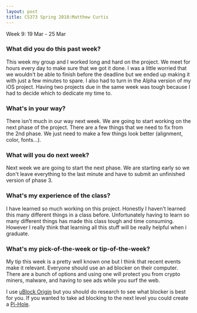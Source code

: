 ```yaml
---
layout: post
title: CS373 Spring 2018:Matthew Curtis
---
```

Week 9: 19 Mar - 25 Mar

### What did you do this past week?

This week my group and I worked long and hard on the project. We meet for hours every day to make sure that we got it done. I was a little worried that we wouldn't be able to finish before the deadline but we ended up making it with just a few minutes to spare. I also had to turn in the Alpha version of my iOS project. Having two projects due in the same week was tough because I had to decide which to dedicate my time to.  

### What's in your way?

There isn't much in our way next week. We are going to start working on the next phase of the project. There are a few things that we need to fix from the 2nd phase. We just need to make a few things look better (alignment, color, fonts...).

### What will you do next week?

Next week we are going to start the next phase. We are starting early so we don't leave everything to the last minute and have to submit an unfinished version of phase 3.

### What's my experience of the class?

I have learned so much working on this project. Honestly I haven't learned this many different things in a class before. Unfortunately having to learn so many different things has made this class tough and time consuming. However I really think that learning all this stuff will be really helpful when i graduate.

### What's my pick-of-the-week or tip-of-the-week?

My tip this week is a pretty well known one but I think that recent events make it relevant. Everyone should use an ad blocker on their computer. There are a bunch of options and using one will protect you from crypto miners, malware, and having to see ads while you surf the web. 

I use [uBlock Origin](https://chrome.google.com/webstore/detail/ublock-origin/cjpalhdlnbpafiamejdnhcphjbkeiagm?hl=en-US) but you should do research to see what blocker is best for you.
If you wanted to take ad blocking to the next level you could create a [Pi-Hole](https://pi-hole.net/).
